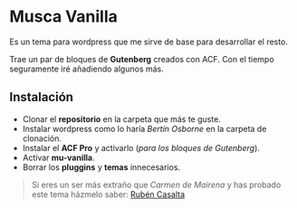 # Musca Vanilla
Es un tema para wordpress que me sirve de base para desarrollar el resto.

Trae un par de bloques de **Gutenberg** creados con ACF.  Con el tiempo seguramente iré añadiendo algunos más.

## Instalación
* Clonar el **repositorio** en la carpeta que más te guste.
* Instalar wordpress como lo haría _Bertín Osborne_ en la carpeta de clonación.
* Instalar el **ACF Pro** y activarlo (_para los bloques de Gutenberg_).
* Activar **mu-vanilla**.
* Borrar los **pluggins** y **temas** innecesarios.



> Si eres un ser más extraño que _Carmen de Mairena_ y has probado este tema házmelo saber: [Rubén Casalta](mailto:ruben.casalta@gmail.com)
